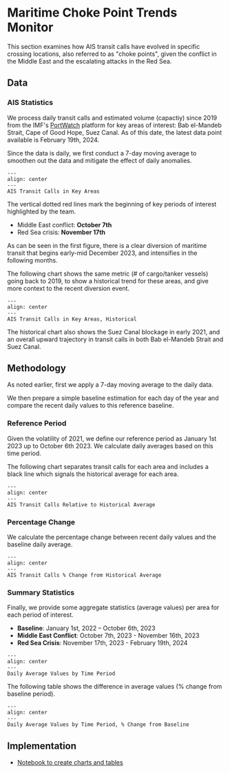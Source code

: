 # Maritime Choke Point Trends Monitor

This section examines how AIS transit calls have evolved in specific crossing locations, also referred to as "choke points", given the conflict in the Middle East and the escalating attacks in the Red Sea.

## Data

### AIS Statistics

We process daily transit calls and estimated volume (capactiy) since 2019 from the IMF's [PortWatch](https://portwatch.imf.org/) platform for key areas of interest: Bab el-Mandeb Strait, Cape of Good Hope, Suez Canal. As of this date, the latest data point available is February 19th, 2024.

Since the data is daily, we first conduct a 7-day moving average to smoothen out the data and mitigate the effect of daily anomalies.

```{figure} ../../reports/chokepoints/transit-calls-chokepoints.jpeg
---
align: center
---
AIS Transit Calls in Key Areas
```

The vertical dotted red lines mark the beginning of key periods of interest highlighted by the team.
- Middle East conflict: **October 7th**
- Red Sea crisis: **November 17th**

As can be seen in the first figure, there is a clear diversion of maritime transit that begins early-mid December 2023, and intensifies in the following months.

The following chart shows the same metric (# of cargo/tanker vessels) going back to 2019, to show a historical trend for these areas, and give more context to the recent diversion event.

```{figure} ../../reports/chokepoints/transit-calls-chokepoints-historical.jpeg
---
align: center
---
AIS Transit Calls in Key Areas, Historical
```

The historical chart also shows the Suez Canal blockage in early 2021, and an overall upward trajectory in transit calls in both Bab el-Mandeb Strait and Suez Canal.

## Methodology

As noted earlier, first we apply a 7-day moving average to the daily data.

We then prepare a simple baseline estimation for each day of the year and compare the recent daily values to this reference baseline.

### Reference Period

Given the volatility of 2021, we define our reference period as January 1st 2023 up to October 6th 2023. We calculate daily averages based on this time period.

The following chart separates transit calls for each area and includes a black line which signals the historical average for each area.

```{figure} ../../reports/chokepoints/transit-calls-chokepoints-ref.jpeg
---
align: center
---
AIS Transit Calls Relative to Historical Average
```

### Percentage Change

We calculate the percentage change between recent daily values and the baseline daily average.

```{figure} ../../reports/chokepoints/transit-calls-chokepoints-pct.jpeg
---
align: center
---
AIS Transit Calls % Change from Historical Average
```

### Summary Statistics

Finally, we provide some aggregate statistics (average values) per area for each period of interest.

- **Baseline**: January 1st, 2022 – October 6th, 2023
- **Middle East Conflict**: October 7th, 2023 - November 16th, 2023
- **Red Sea Crisis**: November 17th, 2023 - February 19th, 2024

```{figure} ../../reports/chokepoints/summary-table.png
---
align: center
---
Daily Average Values by Time Period
```

The following table shows the difference in average values (% change from baseline period).

```{figure} ../../reports/chokepoints/summary-table-pct.png
---
align: center
---
Daily Average Values by Time Period, % Change from Baseline
```

## Implementation

- [Notebook to create charts and tables](red-sea-chokepoints.ipynb)
